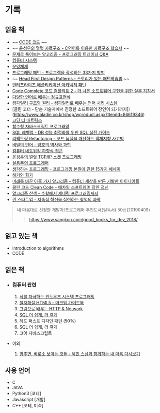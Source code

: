 # 기록

## 읽을 책

- ~~ [CODE 코드](https://www.aladin.co.kr/shop/wproduct.aspx?ItemId=53051178) ~~
- ~~ [윤성우의 열혈 자료구조 - C언어를 이용한 자료구조 학습서](https://www.aladin.co.kr/shop/wproduct.aspx?ItemId=14783463) ~~
- [문제로 풀어보는 알고리즘 - 프로그래밍 트레이닝 Q&A](https://www.aladin.co.kr/shop/wproduct.aspx?ItemId=18425560)
- [컴퓨터 시스템](https://www.aladin.co.kr/shop/wproduct.aspx?ItemId=91589572)
- [운영체제](https://www.aladin.co.kr/shop/wproduct.aspx?ItemId=46380306)
- [프로그래밍 패턴 - 프로그램을 작성하는 33가지 방법](https://www.aladin.co.kr/shop/wproduct.aspx?ItemId=62884818)
- ~~ [Head First Design Patterns - 스토리가 있는 패턴학습법](https://www.aladin.co.kr/shop/wproduct.aspx?ItemId=582754) ~~
- [엔터프라이즈 애플리케이션 아키텍처 패턴](https://www.aladin.co.kr/shop/wproduct.aspx?ItemId=68433810)
- [Code Complete 코드 컴플리트 2 - 더 나은 소프트웨어 구현을 위한 실무 지침서](https://www.aladin.co.kr/shop/wproduct.aspx?ItemId=114392104)
- [다양한 언어로 배우는 정규표현식](https://www.aladin.co.kr/shop/wproduct.aspx?ItemId=77612902)
- [컴파일러 구조와 원리 - 컴파일러로 배우는 언어 처리 시스템](https://www.aladin.co.kr/shop/wproduct.aspx?ItemId=7739014)
- [클린 코더 - 단순 기술자에서 진정한 소프트웨어 장인이 되기까지])(https://www.aladin.co.kr/shop/wproduct.aspx?ItemId=86619346)
- [코딩 더 매트릭스](https://www.aladin.co.kr/shop/wproduct.aspx?ItemId=59668511)
- [함수형 자바스크립트 프로그래밍](https://www.aladin.co.kr/shop/wproduct.aspx?ItemId=123715872)
- [SQL 레벨업 - DB 성능 최적화를 위한 SQL 실전 가이드](https://www.aladin.co.kr/shop/wproduct.aspx?ItemId=75566292)
- [리팩토링 Refactoring - 코드 품질을 개선하는 객체지향 사고법](https://www.aladin.co.kr/shop/wproduct.aspx?ItemId=20793053)
- [비밀의 언어 - 암호의 역사와 과학](https://www.aladin.co.kr/shop/wproduct.aspx?ItemId=71299612)
- [컴퓨터 네트워킹 하향식 접근](https://www.aladin.co.kr/shop/wproduct.aspx?ItemId=117081020)
- [윤성우의 열혈 TCP/IP 소켓 프로그래밍](https://www.aladin.co.kr/shop/wproduct.aspx?ItemId=5928062)
- [실용주의 프로그래머](https://www.aladin.co.kr/shop/wproduct.aspx?ItemId=38786788)
- [생각하는 프로그래밍 - 프로그래밍 본질에 관한 15가지 에세이](https://www.aladin.co.kr/shop/wproduct.aspx?ItemId=34229085)
- [해커와 화가](https://www.aladin.co.kr/shop/wproduct.aspx?ItemId=34471523)
- [미래를 바꾼 아홉 가지 알고리즘 - 컴퓨터 세상을 만든 기발한 아이디어들](https://www.aladin.co.kr/shop/wproduct.aspx?ItemId=26837584)
- [클린 코드 Clean Code - 애자일 소프트웨어 장인 정신](https://www.aladin.co.kr/shop/wproduct.aspx?ItemId=34083680)
- [알고리즘 산책 - 수학에서 제네릭 프로그래밍까지](https://www.aladin.co.kr/shop/wproduct.aspx?ItemId=147966155)
- [린 스타트업 - 지속적 혁신을 실현하는 창업의 과학](https://www.aladin.co.kr/shop/wproduct.aspx?ItemId=20648680)

> 내 마음대로 선정한 개발자/프로그래머 추천도서(필독서) 50선(20190409)
> > https://www.sangkon.com/good_books_for_dev_2018/

## 읽고 있는 책

- Introduction to algorithms
- CODE

## 읽은 책

- ### 컴퓨터 관련

	1. [뇌를 자극하는 윈도우즈 시스템 프로그래밍](https://www.aladin.co.kr/shop/wproduct.aspx?ItemId=897535)
	2. [철저해설 HTML5 - 마크업 가이드북](https://www.aladin.co.kr/shop/wproduct.aspx?ItemId=8138892)
	3. [그림으로 배우는 HTTP & Network](http://www.yes24.com/Product/goods/15894097)
	4. [SQL 더 쉽게, 더 깊게](https://book.naver.com/bookdb/book_detail.nhn?bid=8109048)
	5. 헤드 퍼스트 디자인 패턴 (50%)
	6. SQL 더 쉽게, 더 깊게
	7. 코어 자바스크립트

- 이외
	1. [멈추면, 비로소 보이는 것들 - 혜민 스님과 함께하는 내 마음 다시보기](https://www.aladin.co.kr/shop/wproduct.aspx?ItemId=105352227)

## 사용 언어
- C
- JAVA
- Python3 [코테]
- Javascript [개발]
- *C++* [코테, 미숙]

